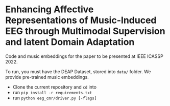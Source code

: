 # Enhancing Affective Representations of Music-Induced EEG through Multimodal Supervision and latent Domain Adaptation
Code and music embeddings for the paper to be presented at IEEE ICASSP 2022.

To run, you must have the DEAP Dataset, stored into `data/` folder. We provide pre-trained music embeddings.

* Clone the current repository and `cd` into
* run `pip install -r requirements.txt`
* run `python eeg_cmr/driver.py [-flags]`
